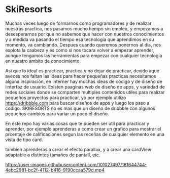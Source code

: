 # SkiResorts
Muchas veces luego de formarnos como programadores y de realizar nuestras practica, nos pasamos mucho tiempo sin empleo, 
y empezamos a desesperarnos por que no sabemos que hacer con nuestros conocimientos
y a medida va pasando el tiempo esa tecnologia que aprendimos en su momento, va cambiando.
Despues cuando queremos ponernos al dia, nos explota la caabeza y es como si nos tocara volver a empezar aprender, 
aunque tengamos las herramientas para empezar con cualquier tecnologia en nuestro ambito de conocimiento. 

Asi que lo ideal es practicar, practica y no dejar de practicar, devido aque aveces nos faltan las ideas para
hacer pequeñas practicas necesitamos alguna inspiraciòn, en interner hay muchas ideas de codigo y de diseño de iinterfaz de usuario.
Existen paaginas web de diseño de apps, y variedad de redes sociales donde se comparten multiples contenidos utiles para realizar pequeños proyectos
para practicar, yo por ejemplo utilizo https://dribbble.com para buscar diseños de apps y luego los paso a codigo. SKIRESORTS no es mas que un diseño
de dribbble con algunos pequeños cambios para variar un poco el diseño.

En este repo hay varias cosas que te pueden ser util para practicar y aprender, por ejemplo aprenderas a como crear un grafico para mostrar el prcentaje
de calificaciones segun las receñas de cualquier elemento en una vista de tipo card.

tambien aprenderas a crear el efecto parallax, y a crear una cardView adaptable a distintos tamaños de pantall, etc.


https://user-images.githubusercontent.com/101027497/181644744-4ebc2981-bc2f-4112-b416-9190ccaa579d.mp4


